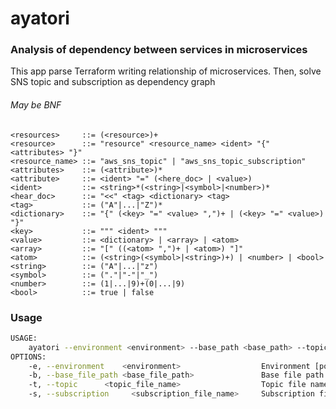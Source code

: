 # ayatori

### Analysis of dependency between services in microservices

This app parse Terraform writing relationship of microservices. Then, solve SNS topic and subscription as dependency graph

###### May be BNF

```BNF
<resources>     ::= (<resource>)+
<resource>      ::= "resource" <resource_name> <ident> "{" <attributes> "}"
<resource_name> ::= "aws_sns_topic" | "aws_sns_topic_subscription"
<attributes>    ::= (<attribute>)*
<attribute>     ::= <ident> "=" (<here_doc> | <value>)
<ident>         ::= <string>*(<string>|<symbol>|<number>)*
<hear_doc>      ::= "<<" <tag> <dictionary> <tag>
<tag>           ::= ("A"|...|"Z")*
<dictionary>    ::= "{" (<key> "=" <value> ",")+ | (<key> "=" <value>) "}"
<key>           ::= """ <ident> """
<value>         ::= <dictionary> | <array> | <atom>
<array>         ::= "[" ((<atom> ",")+ | <atom>) "]"
<atom>          ::= (<string>(<symbol>|<string>)+) | <number> | <bool>
<string>        ::= ("A"|...|"z")
<symbol>        ::= ("."|"-"|"_")
<number>        ::= (1|...|9)+(0|...|9)
<bool>          ::= true | false
```

### Usage

```sh
USAGE:
    ayatori --environment <environment> --base_path <base_path> --topic <topic_file_name> --subscription <subscription_file_name>
OPTIONS:
    -e, --environment    <environment>                  Environment [possible values: develop, staging, production]
    -b, --base_file_path <base_file_path>               Base file path
    -t, --topic      <topic_file_name>                  Topic file name
    -s, --subscription     <subscription_file_name>     Subscription file name
```
